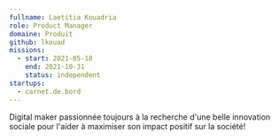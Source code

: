```yaml
---
fullname: Laetitia Kouadria
role: Product Manager
domaine: Produit
github: lkouad
missions:
  - start: 2021-05-18
    end: 2021-10-31
    status: independent
startups:
  - carnet.de.bord
---
```


Digital maker passionnée toujours à la recherche d'une belle innovation sociale pour l'aider à maximiser son impact positif sur la société!
